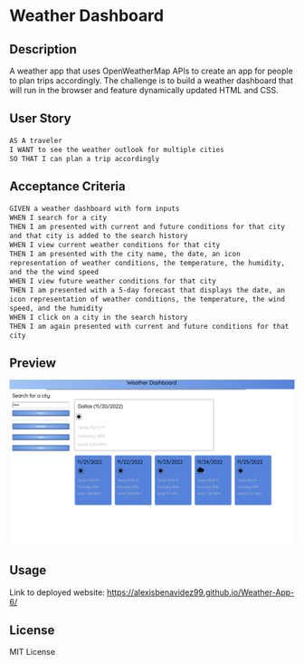 # Weather Dashboard

## Description
A weather app that uses OpenWeatherMap APIs to create an app for people to plan trips accordingly. The challenge is to build a weather dashboard that will run in the browser and feature dynamically updated HTML and CSS.

## User Story
```
AS A traveler
I WANT to see the weather outlook for multiple cities
SO THAT I can plan a trip accordingly
```

## Acceptance Criteria
```
GIVEN a weather dashboard with form inputs
WHEN I search for a city
THEN I am presented with current and future conditions for that city and that city is added to the search history
WHEN I view current weather conditions for that city
THEN I am presented with the city name, the date, an icon representation of weather conditions, the temperature, the humidity, and the the wind speed
WHEN I view future weather conditions for that city
THEN I am presented with a 5-day forecast that displays the date, an icon representation of weather conditions, the temperature, the wind speed, and the humidity
WHEN I click on a city in the search history
THEN I am again presented with current and future conditions for that city
```

## Preview
![Screenshot](./assets/images/Screenshot%202022-11-20%20at%203.11.35%20PM.png)

## Usage
Link to deployed website: https://alexisbenavidez99.github.io/Weather-App-6/

## License
MIT License